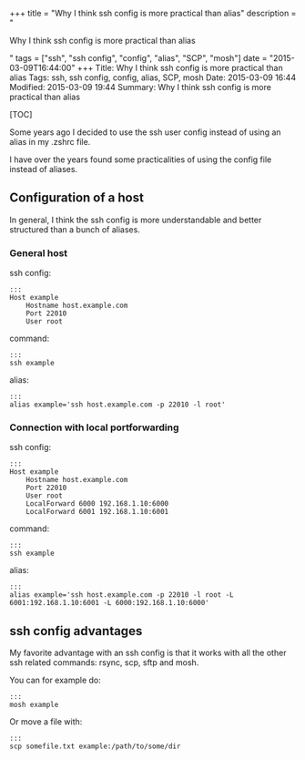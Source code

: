+++
title = "Why I think ssh config is more practical than alias"
description = "<p>Why I think ssh config is more practical than alias</p>"
tags = ["ssh", "ssh config", "config", "alias", "SCP", "mosh"]
date = "2015-03-09T16:44:00"
+++
Title: Why I think ssh config is more practical than alias
Tags: ssh, ssh config, config, alias, SCP, mosh
Date: 2015-03-09 16:44
Modified: 2015-03-09 19:44
Summary: Why I think ssh config is more practical than alias

[TOC]

Some years ago I decided to use the ssh user config instead of using an alias in my .zshrc file.

I have over the years found some practicalities of using the config file instead of aliases.

## Configuration of a host
In general, I think the ssh config is more understandable and better structured than a bunch of aliases.

### General host
ssh config:

    :::
    Host example
        Hostname host.example.com
        Port 22010
        User root

command:

    :::
    ssh example

alias:

    :::
    alias example='ssh host.example.com -p 22010 -l root'

### Connection with local portforwarding
ssh config:

    :::
    Host example
        Hostname host.example.com
        Port 22010
        User root
        LocalForward 6000 192.168.1.10:6000
        LocalForward 6001 192.168.1.10:6001

command:

    :::
    ssh example

alias:

    :::
    alias example='ssh host.example.com -p 22010 -l root -L 6001:192.168.1.10:6001 -L 6000:192.168.1.10:6000'

## ssh config advantages
My favorite advantage with an ssh config is that it works with all the other ssh related commands: rsync, scp, sftp and mosh.

You can for example do:

    :::
    mosh example

Or move a file with:

    :::
    scp somefile.txt example:/path/to/some/dir
